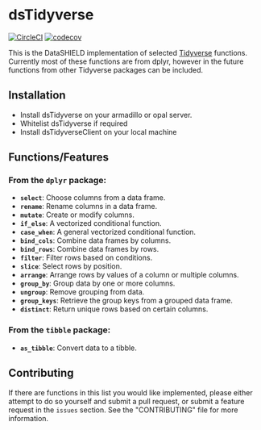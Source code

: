 # dsTidyverse
<!-- badges: start -->
[![CircleCI](https://circleci.com/gh/molgenis/ds-tidyverse-client.svg?style=shield)](https://app.circleci.com/pipelines/github/molgenis/ds-tidyverse)
[![codecov](https://codecov.io/gh/molgenis/ds-tidyverse-client/branch/master/graph/badge.svg?token=ITPMERAWYI)](https://app.codecov.io/gh/molgenis/ds-tidyverse)
<!-- badges: end -->

This is the DataSHIELD implementation of selected [Tidyverse](https://www.tidyverse.org/) functions. 
Currently most of these functions are from dplyr, however in the future functions from other
Tidyverse packages can be included.

## Installation
- Install dsTidyverse on your armadillo or opal server.
- Whitelist dsTidyverse if required
- Install dsTidyverseClient on your local machine

## Functions/Features
### From the `dplyr` package:
- **`select`**: Choose columns from a data frame.
- **`rename`**: Rename columns in a data frame.
- **`mutate`**: Create or modify columns.
- **`if_else`**: A vectorized conditional function.
- **`case_when`**: A general vectorized conditional function.
- **`bind_cols`**: Combine data frames by columns.
- **`bind_rows`**: Combine data frames by rows.
- **`filter`**: Filter rows based on conditions.
- **`slice`**: Select rows by position.
- **`arrange`**: Arrange rows by values of a column or multiple columns.
- **`group_by`**: Group data by one or more columns.
- **`ungroup`**: Remove grouping from data.
- **`group_keys`**: Retrieve the group keys from a grouped data frame.
- **`distinct`**: Return unique rows based on certain columns.

### From the `tibble` package:
- **`as_tibble`**: Convert data to a tibble.

## Contributing
If there are functions in this list you would like implemented, please either attempt to do so 
yourself and submit a pull request, or submit a feature request in the `issues` section. See 
the "CONTRIBUTING" file for more information.

